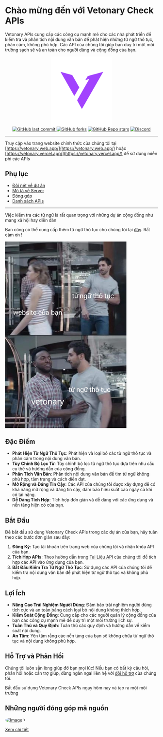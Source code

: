 
# Chào mừng đến với Vetonary Check APIs

Vetonary APIs cung cấp các công cụ mạnh mẽ cho các nhà phát triển để kiểm tra và phân tích nội dung văn bản để phát hiện những từ ngữ thô tục, phản cảm, không phù hợp. Các API của chúng tôi giúp bạn duy trì một môi trường sạch sẽ và an toàn cho người dùng và cộng đồng của bạn.

<p align="center">
  <a href="https://github.com/theanishtar/vetonary"> <img width="200px" align="center" src="./images/hero.png"></img></a> <br/>
  <a href=""><img alt="GitHub last commit" src="https://img.shields.io/github/last-commit/theanishtar/vetonary?display_timestamp=author&style=social&logo=git&labelColor=green&color=green">
</a>
  <a href=""><img src="https://img.shields.io/github/forks/theanishtar/vetonary" alt="GitHub forks"></a>
  <a href=""><img src="https://img.shields.io/github/stars/theanishtar/vetonary" alt="GitHub Repo stars"></a>
  <a href="https://discord.gg/WEpFsvBruk"><img alt="Discord" src="https://img.shields.io/discord/1215211262435135529?style=social&logo=discord&link=https%3A%2F%2Fdiscord.gg%2FmCnF9EqV">
</a>
</p>

---

Truy cập vào trang website chính thức của chúng tôi tại [https://vetonary.web.app/](https://vetonary.web.app/) hoặc [https://vetonary.vercel.app/](https://vetonary.vercel.app/) để sử dụng miễn phí các APIs

## Phụ lục

- [Đôi nét về dự án](https://www.facebook.com/groups/devoiminhdidauthe/permalink/24628197220157317/?mibextid=oFDknk)
- [Mô tả về Server](./README-API.md)
- [Đóng góp](./CONTRIBUTING.md)
- [Danh sách APIs](./APIs.md)

---

Việc kiểm tra các từ ngữ là rất quan trọng với những dự án cộng đồng như mạng xã hội hay diễn đàn

Bạn cũng có thể cung cấp thêm từ ngữ thô tục cho chúng tôi tại [đây](). Rất cảm ơn !

<img width="400px" src="./images/81c6bf9dd803755d2c12.jpg"></img>

## Đặc Điểm

- **Phát Hiện Từ Ngữ Thô Tục**: Phát hiện và loại bỏ các từ ngữ thô tục và phản cảm trong nội dung văn bản.
- **Tùy Chỉnh Bộ Lọc Từ**: Tùy chỉnh bộ lọc từ ngữ thô tục dựa trên nhu cầu cụ thể và hướng dẫn của cộng đồng.
- **Phân Tích Văn Bản**: Phân tích nội dung văn bản để tìm từ ngữ không phù hợp, tâm trạng và cách diễn đạt.
- **Mở Rộng và Đáng Tin Cậy**: Các API của chúng tôi được xây dựng để có khả năng mở rộng và đáng tin cậy, đảm bảo hiệu suất cao ngay cả khi có tải nặng.
- **Dễ Dàng Tích Hợp**: Tích hợp đơn giản và dễ dàng với các ứng dụng và nền tảng hiện có của bạn.

## Bắt Đầu

Để bắt đầu sử dụng Vetonary Check APIs trong các dự án của bạn, hãy tuân theo các bước đơn giản sau đây:

1. **Đăng Ký**: Tạo tài khoản trên trang web của chúng tôi và nhận khóa API của bạn.
2. **Tích Hợp APIs**: Theo hướng dẫn trong [Tài Liệu API](apis.md) của chúng tôi để tích hợp các API vào ứng dụng của bạn.
3. **Bắt Đầu Kiểm Tra Từ Ngữ Thô Tục**: Sử dụng các API của chúng tôi để kiểm tra nội dung văn bản để phát hiện từ ngữ thô tục và không phù hợp.

## Lợi Ích

- **Nâng Cao Trải Nghiệm Người Dùng**: Đảm bảo trải nghiệm người dùng tích cực và an toàn bằng cách loại bỏ nội dung không thích hợp.
- **Kiểm Soát Cộng Đồng**: Cung cấp cho các người quản lý cộng đồng của bạn các công cụ mạnh mẽ để duy trì một môi trường lịch sự.
- **Tuân Thủ và Quy Định**: Tuân thủ các quy định và hướng dẫn về kiểm soát nội dung.
- **An Tâm**: Yên tâm rằng các nền tảng của bạn sẽ không chứa từ ngữ thô tục và nội dung không phù hợp.

## Hỗ Trợ và Phản Hồi

Chúng tôi luôn sẵn lòng giúp đỡ bạn mọi lúc! Nếu bạn có bất kỳ câu hỏi, phản hồi hoặc cần trợ giúp, đừng ngần ngại liên hệ với [đội hỗ trợ](mailto:support@vatonary.com) của chúng tôi.

Bắt đầu sử dụng Vetonary Check APIs ngay hôm nay và tạo ra một môi trường

## Những người đóng góp mã nguồn


<div style="list-style-type: none; padding: 0; margin: 0;">
    <div style="display: inline-block; margin-right: 10px;">
        <a href="https://github.com/theanishtar"><img src="https://avatars.githubusercontent.com/u/89396036?v=4" alt="Image 1" style="border-radius: 50%; width: 30px; height: 30px;"></a>
    </div>
    <!-- Add more images as needed -->
</div>

<a href="./CONTRIBUTING.md">Xem chi tiết</a>
